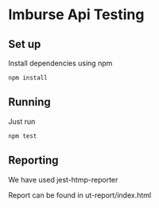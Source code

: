 # Imburse Api Testing

## Set up

Install dependencies using npm

    npm install

## Running

Just run 

    npm test
    
## Reporting    

We have used jest-htmp-reporter

Report can be found in ut-report/index.html